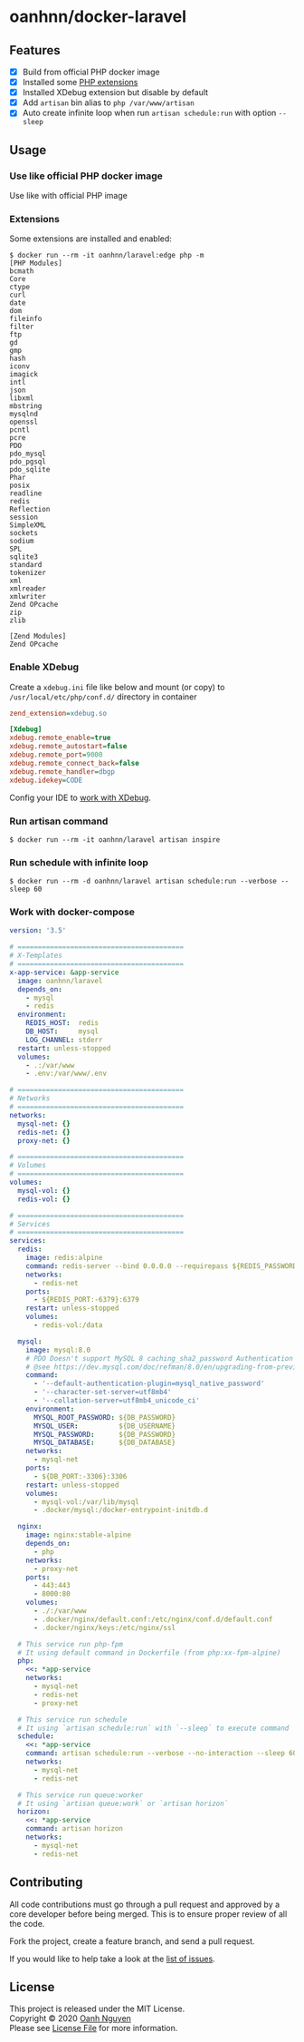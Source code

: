# oanhnn/docker-laravel

## Features

- [x] Build from official PHP docker image
- [x] Installed some [PHP extensions](#extensions)
- [x] Installed XDebug extension but disable by default
- [x] Add `artisan` bin alias to `php /var/www/artisan`
- [x] Auto create infinite loop when run `artisan schedule:run` with option `--sleep`

## Usage

### Use like official PHP docker image

Use like with official PHP image

### Extensions

Some extensions are installed and enabled:

```shell
$ docker run --rm -it oanhnn/laravel:edge php -m
[PHP Modules]
bcmath
Core
ctype
curl
date
dom
fileinfo
filter
ftp
gd
gmp
hash
iconv
imagick
intl
json
libxml
mbstring
mysqlnd
openssl
pcntl
pcre
PDO
pdo_mysql
pdo_pgsql
pdo_sqlite
Phar
posix
readline
redis
Reflection
session
SimpleXML
sockets
sodium
SPL
sqlite3
standard
tokenizer
xml
xmlreader
xmlwriter
Zend OPcache
zip
zlib

[Zend Modules]
Zend OPcache
```

### Enable XDebug

Create a `xdebug.ini` file like below and mount (or copy) to `/usr/local/etc/php/conf.d/` directory in container

```ini
zend_extension=xdebug.so

[Xdebug]
xdebug.remote_enable=true
xdebug.remote_autostart=false
xdebug.remote_port=9000
xdebug.remote_connect_back=false
xdebug.remote_handler=dbgp
xdebug.idekey=CODE
```

Config your IDE to [work with XDebug](https://devilbox.readthedocs.io/en/latest/intermediate/configure-php-xdebug/linux/vscode.html).

### Run artisan command

```shell
$ docker run --rm -it oanhnn/laravel artisan inspire
```

### Run schedule with infinite loop

```shell
$ docker run --rm -d oanhnn/laravel artisan schedule:run --verbose --sleep 60
```

### Work with docker-compose

```yml
version: '3.5'

# =========================================
# X-Templates
# =========================================
x-app-service: &app-service
  image: oanhnn/laravel
  depends_on:
    - mysql
    - redis
  environment:
    REDIS_HOST:  redis
    DB_HOST:     mysql
    LOG_CHANNEL: stderr
  restart: unless-stopped
  volumes:
    - .:/var/www
    - .env:/var/www/.env

# =========================================
# Networks
# =========================================
networks:
  mysql-net: {}
  redis-net: {}
  proxy-net: {}

# =========================================
# Volumes
# =========================================
volumes:
  mysql-vol: {}
  redis-vol: {}

# =========================================
# Services
# =========================================
services:
  redis:
    image: redis:alpine
    command: redis-server --bind 0.0.0.0 --requirepass ${REDIS_PASSWORD}
    networks:
      - redis-net
    ports:
      - ${REDIS_PORT:-6379}:6379
    restart: unless-stopped
    volumes:
      - redis-vol:/data

  mysql:
    image: mysql:8.0
    # PDO Doesn't support MySQL 8 caching_sha2_password Authentication
    # @see https://dev.mysql.com/doc/refman/8.0/en/upgrading-from-previous-series.html#upgrade-caching-sha2-password
    command:
      - '--default-authentication-plugin=mysql_native_password'
      - '--character-set-server=utf8mb4'
      - '--collation-server=utf8mb4_unicode_ci'
    environment:
      MYSQL_ROOT_PASSWORD: ${DB_PASSWORD}
      MYSQL_USER:          ${DB_USERNAME}
      MYSQL_PASSWORD:      ${DB_PASSWORD}
      MYSQL_DATABASE:      ${DB_DATABASE}
    networks:
      - mysql-net
    ports:
      - ${DB_PORT:-3306}:3306
    restart: unless-stopped
    volumes:
      - mysql-vol:/var/lib/mysql
      - .docker/mysql:/docker-entrypoint-initdb.d

  nginx:
    image: nginx:stable-alpine
    depends_on:
      - php
    networks:
      - proxy-net
    ports:
      - 443:443
      - 8000:80
    volumes:
      - ./:/var/www
      - .docker/nginx/default.conf:/etc/nginx/conf.d/default.conf
      - .docker/nginx/keys:/etc/nginx/ssl

  # This service run php-fpm
  # It using default command in Dockerfile (from php:xx-fpm-alpine)
  php:
    <<: *app-service 
    networks:
      - mysql-net
      - redis-net
      - proxy-net

  # This service run schedule
  # It using `artisan schedule:run` with `--sleep` to execute command `php artisan schedule:run` in a infinite loop
  schedule:
    <<: *app-service
    command: artisan schedule:run --verbose --no-interaction --sleep 60
    networks:
      - mysql-net
      - redis-net

  # This service run queue:worker
  # It using `artisan queue:work` or `artisan horizon`
  horizon:
    <<: *app-service
    command: artisan horizon
    networks:
      - mysql-net
      - redis-net

```

## Contributing

All code contributions must go through a pull request and approved by a core developer before being merged. 
This is to ensure proper review of all the code.

Fork the project, create a feature branch, and send a pull request.

If you would like to help take a look at the [list of issues](https://github.com/oanhnn/docker-php/issues).

## License

This project is released under the MIT License.   
Copyright © 2020 [Oanh Nguyen](https://github.com/oanhnn)   
Please see [License File](./LICENSE) for more information.
